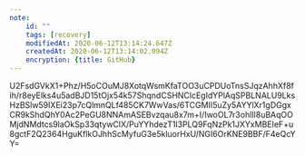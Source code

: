 ```yaml
---
note:
    id: ""
    tags: [recovery]
    modifiedAt: 2020-06-12T13:14:24.647Z
    createdAt: 2020-06-12T13:14:02.094Z
    encryption: {title: GitHub}
---
```

U2FsdGVkX1+Phz/H5oCOuMJ8XotqWsmKfaTOO3uCPDUoTnsSJqzAhhXf8fih/r8eyElks4u5adBJD15tOjx54k57ShqndCSHNClcEgIdYPlAqSPBLNALU9LksHzBSlw59IXEi23p7cQlmnQLf485CK7WwVas/6TCGMII5uZy5AYYlXr1gDGgxCR9kShdQhY0Ac2PeGU8NNAmASEBvzqau8x7m+I/IwoOL7r3ohlIl8uBAqOOMjdNMdtcs9laOkSp33qtywClX/PuYYhdezT1l3PLQ9FqNzPk1JXYxMBEIeF+u8gctF2Q2364HguKflkOJhhScMyfuG3e5kluorHxU/NGI6OrKNE9BBF/F4eQcYY=